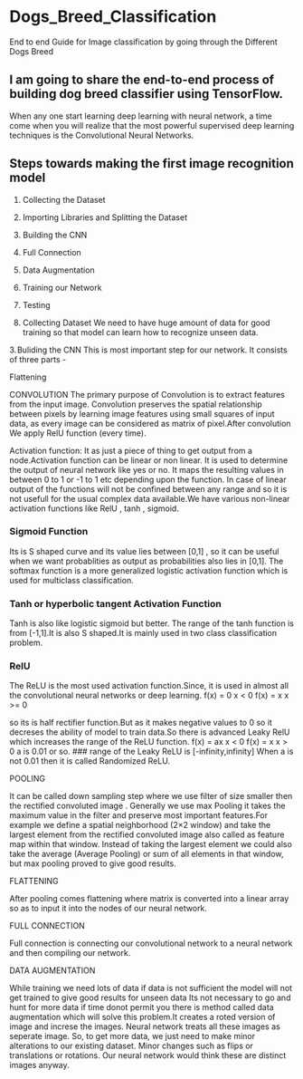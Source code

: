 # Dogs_Breed_Classification
End to end Guide for Image classification by going through the Different Dogs Breed

## I am going to share the end-to-end process of building dog breed classifier using TensorFlow.

When any one start learning deep learning with neural network, a time come when you will realize that the most powerful supervised deep learning techniques is the Convolutional Neural Networks.





## Steps towards making the first image recognition model

1. Collecting the Dataset
2. Importing Libraries and Splitting the Dataset
3. Building the CNN
4. Full Connection
5. Data Augmentation
6. Training our Network
7. Testing

1. Collecting Dataset
We need to have huge amount of data for good training so that model can learn how to recognize unseen data.

3. Buliding the CNN
This is most important step for our network. It consists of three parts -

Flattening

CONVOLUTION
The primary purpose of Convolution is to extract features from the input image. Convolution preserves the spatial relationship between pixels by learning image features using small squares of input data, as every image can be considered as matrix of pixel.After convolution We apply RelU function (every time).

Activation function:
It as just a piece of thing to get output from a node.Activation function can be linear or non linear. It is used to determine the output of neural network like yes or no. It maps the resulting values in between 0 to 1 or -1 to 1 etc depending upon the function.
In case of linear output of the functions will not be confined between any range and so it is not usefull for the usual complex data available.We have various non-linear activation functions like RelU , tanh , sigmoid.

### Sigmoid Function 

Its is S shaped curve and its value lies between [0,1] , so it can be useful when we want probablities as output as probabilities also lies in [0,1]. The softmax function is a more generalized logistic activation function which is used for multiclass classification.

### Tanh or hyperbolic tangent Activation Function

Tanh is also like logistic sigmoid but better. The range of the tanh function is from [-1,1].It is also S shaped.It is mainly used in two class classification problem.

### RelU 

The ReLU is the most used activation function.Since, it is used in almost all the convolutional neural networks or deep learning.
f(x) = 0 x < 0
f(x) = x  x >= 0

so its is half rectifier function.But as it makes negative values to 0 so it decreses the ability of model to train data.So there is advanced Leaky RelU which increases the range of the ReLU function. 
f(x) = ax  x < 0
f(x) = x  x > 0
a is 0.01 or so.       ### range of the Leaky ReLU is [-infinity,infinity]
When a is not 0.01 then it is called Randomized ReLU.

POOLING

It can be called down sampling step where we use filter of size smaller then the rectified convoluted image . Generally we use max Pooling it takes the maximum value in the filter and preserve most important features.For example we define a spatial neighborhood 
(2×2 window) and take the largest element from the rectified convoluted image also called as feature map within that window. Instead of taking the largest element we could also take the average (Average Pooling) or sum of all elements in that window, but max pooling proved to give good results.

FLATTENING

After pooling comes flattening where matrix is converted into a linear array so as to input it into the nodes of our neural network.

FULL CONNECTION

Full connection is connecting our convolutional network to a neural network and then compiling our network.

DATA AUGMENTATION

While training we need lots of data if data is not sufficient the model will not get trained to give good results for unseen data
Its not necessary to go and hunt for more data if time donot permit you there is method called data augmentation which will solve this problem.It creates a roted version of image and increse the images. Neural network treats all these images as seperate image.
So, to get more data, we just need to make minor alterations to our existing dataset. Minor changes such as flips or translations or rotations. Our neural network would think these are distinct images anyway.

